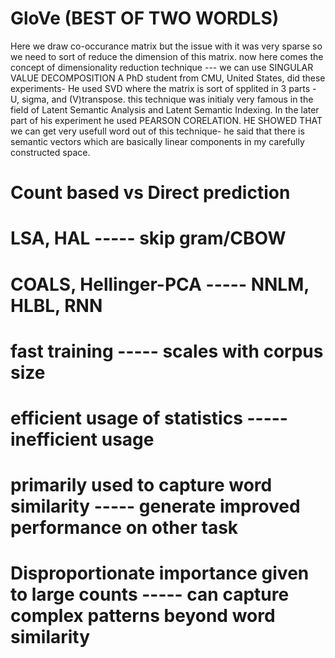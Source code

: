 # GloVe (BEST OF TWO WORDLS)
Here we draw co-occurance matrix but the issue with it was very sparse so we need to sort of reduce the dimension of this matrix. 
now here comes the concept of dimensionality reduction technique --- we can use SINGULAR VALUE DECOMPOSITION
A PhD student from CMU, United States, did these experiments-
He used SVD where the matrix is sort of spplited in 3 parts - U, sigma, and (V)transpose. this technique was initialy very famous in the field of Latent Semantic Analysis and Latent Semantic Indexing. In the later part of his experiment he used PEARSON CORELATION. 
HE SHOWED THAT we can get very usefull word out of this technique- he said that there is semantic vectors which are basically linear components in my carefully constructed space.
# Count based vs Direct prediction
# LSA, HAL    -----     skip gram/CBOW
# COALS, Hellinger-PCA                   -----                 NNLM, HLBL, RNN
# fast training                            -----               scales with corpus size 
# efficient usage of statistics           -----                inefficient usage
# primarily used to capture word similarity  -----             generate improved performance on other task
# Disproportionate importance given to large counts   -----    can capture complex patterns beyond word similarity
